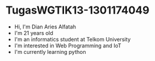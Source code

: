 # TugasWGTIK13-1301174049
- Hi, I'm Dian Aries Alfatah
- I'm 21 years old
- I'm an informatics student at Telkom University
- I'm interested in Web Programming and IoT
- I'm currently learning python
